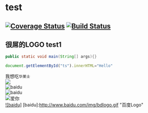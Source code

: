 test
=
[![Coverage Status](https://coveralls.io/repos/github/expressjs/express/badge.svg?branch=master)](https://coveralls.io/github/expressjs/express?branch=master)
[![Build Status](https://travis-ci.org/meolu/walden.svg?branch=master)](https://travis-ci.org/meolu/walden)
-
很屌的LOGO
test1
-
```Java
public static void main(String[] args){}
```

```javascript
document.getElementById("ts").innerHTML="Hello"
```
我想吃`华莱士`<br>
![](http://www.baidu.com/img/bdlogo.gif)<br>
![baidu](http://www.baidu.com/img/bdlogo.gif)<br>
![baidu](http://www.baidu.com/img/bdlogo.gif "百度logo")<br>
![](https://github.com/guodongxiaren/ImageCache/raw/master/Logo/foryou.gif "爱你")<br>
[![baidu]](http://baidu.com)
[baidu]:http://www.baidu.com/img/bdlogo.gif "百度Logo"  


